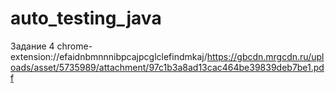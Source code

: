 # auto_testing_java
Задание 4
chrome-extension://efaidnbmnnnibpcajpcglclefindmkaj/https://gbcdn.mrgcdn.ru/uploads/asset/5735989/attachment/97c1b3a8ad13cac464be39839deb7be1.pdf
